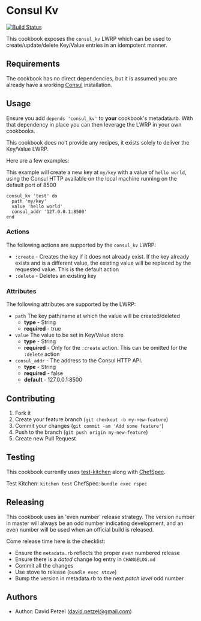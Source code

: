 # Consul Kv
[![Build Status](https://api.shippable.com/projects/545ee930c6f0803064f3db48/badge?branchName=master)](https://app.shippable.com/projects/545ee930c6f0803064f3db48/builds/latest)

This cookbook exposes the `consul_kv` LWRP which can be used to
create/update/delete Key/Value entries in an idempotent manner.

## Requirements
The cookbook has no direct dependencies, but it is assumed you are already
have a working [Consul](https://consul.io/) installation.

## Usage
Ensure you add `depends 'consul_kv'` to **your** cookbook's metadata.rb. With
that dependency in place you can then leverage the LWRP in your own cookbooks.

This cookbook does no't provide any recipes, it exists solely to deliver the
Key/Value LWRP.

Here are a few examples:

This example will create a new key at `my/key` with a value of `hello world`,
using the Consul HTTP available on the local machine running on the default
port of 8500

```
consul_kv 'test' do
  path 'my/key'
  value 'hello world'
  consul_addr '127.0.0.1:8500'
end
```

### Actions
The following actions are supported by the `consul_kv` LWRP:

* `:create` - Creates the key if it does not already exist. If the key already
  exists and is a different value, the existing value will be replaced by
  the requested value. This is the default action
* `:delete` - Deletes an existing key

### Attributes
The following attributes are supported by the LWRP:

* `path` The key path/name at which the value will be created/deleted
    * **type** - String
    * **required** - true
* `value` The value to be set in Key/Value store
    * **type** - String
    * **required** - Only for the `:create` action. This can be omitted for the
      `:delete` action
* `consul_addr` - The address to the Consul HTTP API.
    * **type** - String
    * **required** - false
    * **default** - 127.0.0.1:8500



## Contributing
1. Fork it
2. Create your feature branch (`git checkout -b my-new-feature`)
3. Commit your changes (`git commit -am 'Add some feature'`)
4. Push to the branch (`git push origin my-new-feature`)
5. Create new Pull Request

## Testing

This cookbook currently uses [test-kitchen](https://github.com/opscode/test-kitchen)
along with [ChefSpec](https://docs.getchef.com/chefspec.html).

Test Kitchen: `kitchen test`
ChefSpec: `bundle exec rspec`

## Releasing
This cookbook uses an 'even number' release strategy. The version number in master
will always be an odd number indicating development, and an even number will
be used when an official build is released.

Come release time here is the checklist:

* Ensure the `metadata.rb` reflects the proper *even* numbered release
* Ensure there is a *dated* change log entry in `CHANGELOG.md`
* Commit all the changes
* Use stove to release (`bundle exec stove`)
* Bump the version in metadata.rb to the next *patch level* odd number

## Authors
- Author: David Petzel (<david.petzel@gmail.com>)

